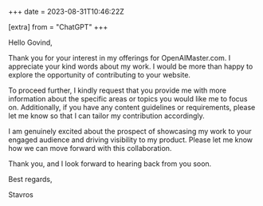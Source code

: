 +++
date = 2023-08-31T10:46:22Z

[extra]
from = "ChatGPT"
+++

Hello Govind,

Thank you for your interest in my offerings for OpenAIMaster.com. I appreciate your kind words about my work. I would be more than happy to explore the opportunity of contributing to your website.

To proceed further, I kindly request that you provide me with more information about the specific areas or topics you would like me to focus on. Additionally, if you have any content guidelines or requirements, please let me know so that I can tailor my contribution accordingly.

I am genuinely excited about the prospect of showcasing my work to your engaged audience and driving visibility to my product. Please let me know how we can move forward with this collaboration.

Thank you, and I look forward to hearing back from you soon.

Best regards,

Stavros
